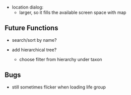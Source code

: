 + location dialog:
  + larger, so it fills the available screen space with map

## Future Functions
+ search/sort by name?

+ add hierarchical tree?
  + choose filter from hierarchy under taxon

## Bugs
+ still sometimes flicker when loading life group

